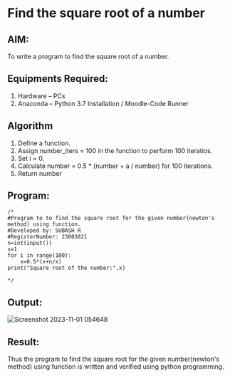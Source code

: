 # Find the square root of a number

## AIM:
To write a program to find the square root of a number.

## Equipments Required:
1. Hardware – PCs
2. Anaconda – Python 3.7 Installation / Moodle-Code Runner

## Algorithm
1. Define a function.
2. Assign number_iters = 100 in the function to perform 100 iteratios.
3. Set i = 0.
4. Calculate  number = 0.5 * (number + a / number) for 100 iterations.
5. Return number

## Program:
```
/*
#Program to to find the square root for the given number(newton's method) using function.
#Developed by: SUBASH R
#RegisterNumber: 23003821
n=int(input())
x=1
for i in range(100):
    x=0.5*(x+n/x)
print("Square root of the number:",x)

*/
```
## Output:

![Screenshot 2023-11-01 054648](https://github.com/rsubash17/Square-root-of-a-number/assets/147139828/5894948d-3d3f-4995-990b-56cd27f79285)


## Result:
Thus the program to find the square root for the given number(newton's method) using function is written and verified using python programming.
